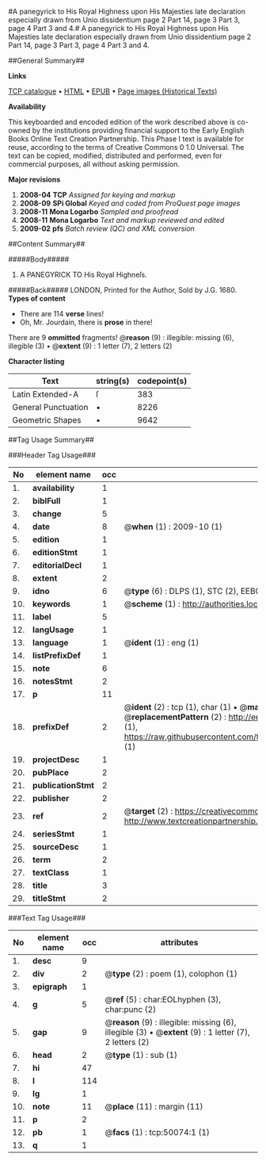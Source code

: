 #A panegyrick to His Royal Highness upon His Majesties late declaration especially drawn from Unio dissidentium page 2 Part 14, page 3 Part 3, page 4 Part 3 and 4.#
A panegyrick to His Royal Highness upon His Majesties late declaration especially drawn from Unio dissidentium page 2 Part 14, page 3 Part 3, page 4 Part 3 and 4.

##General Summary##

**Links**

[TCP catalogue](http://www.ota.ox.ac.uk/tcp/)  • 
[HTML](http://tei.it.ox.ac.uk/tcp/Texts-HTML/free/A55/A55224.html)  • 
[EPUB](http://tei.it.ox.ac.uk/tcp/Texts-EPUB/free/A55/A55224.epub) • 
[Page images (Historical Texts)](https://data.historicaltexts.jisc.ac.uk/view?pubId=eebo-11864542e&pageId=eebo-11864542e-50074-1)

**Availability**

This keyboarded and encoded edition of the
	       work described above is co-owned by the institutions
	       providing financial support to the Early English Books
	       Online Text Creation Partnership. This Phase I text is
	       available for reuse, according to the terms of Creative
	       Commons 0 1.0 Universal. The text can be copied,
	       modified, distributed and performed, even for
	       commercial purposes, all without asking permission.

**Major revisions**

1. __2008-04__ __TCP__ *Assigned for keying and markup*
1. __2008-09__ __SPi Global__ *Keyed and coded from ProQuest page images*
1. __2008-11__ __Mona Logarbo__ *Sampled and proofread*
1. __2008-11__ __Mona Logarbo__ *Text and markup reviewed and edited*
1. __2009-02__ __pfs__ *Batch review (QC) and XML conversion*

##Content Summary##

#####Body#####

1. A PANEGYRICK TO His Royal Highneſs.

#####Back#####
LONDON, Printed for the Author, Sold by J.G. 1680.
**Types of content**

  * There are 114 **verse** lines!
  * Oh, Mr. Jourdain, there is **prose** in there!

There are 9 **ommitted** fragments! 
 @__reason__ (9) : illegible: missing (6), illegible (3)  •  @__extent__ (9) : 1 letter (7), 2 letters (2)

**Character listing**


|Text|string(s)|codepoint(s)|
|---|---|---|
|Latin Extended-A|ſ|383|
|General Punctuation|•|8226|
|Geometric Shapes|▪|9642|

##Tag Usage Summary##

###Header Tag Usage###

|No|element name|occ|attributes|
|---|---|---|---|
|1.|__availability__|1||
|2.|__biblFull__|1||
|3.|__change__|5||
|4.|__date__|8| @__when__ (1) : 2009-10 (1)|
|5.|__edition__|1||
|6.|__editionStmt__|1||
|7.|__editorialDecl__|1||
|8.|__extent__|2||
|9.|__idno__|6| @__type__ (6) : DLPS (1), STC (2), EEBO-CITATION (1), OCLC (1), VID (1)|
|10.|__keywords__|1| @__scheme__ (1) : http://authorities.loc.gov/ (1)|
|11.|__label__|5||
|12.|__langUsage__|1||
|13.|__language__|1| @__ident__ (1) : eng (1)|
|14.|__listPrefixDef__|1||
|15.|__note__|6||
|16.|__notesStmt__|2||
|17.|__p__|11||
|18.|__prefixDef__|2| @__ident__ (2) : tcp (1), char (1)  •  @__matchPattern__ (2) : ([0-9\-]+):([0-9IVX]+) (1), (.+) (1)  •  @__replacementPattern__ (2) : http://eebo.chadwyck.com/downloadtiff?vid=$1&page=$2 (1), https://raw.githubusercontent.com/textcreationpartnership/Texts/master/tcpchars.xml#$1 (1)|
|19.|__projectDesc__|1||
|20.|__pubPlace__|2||
|21.|__publicationStmt__|2||
|22.|__publisher__|2||
|23.|__ref__|2| @__target__ (2) : https://creativecommons.org/publicdomain/zero/1.0/ (1), http://www.textcreationpartnership.org/docs/. (1)|
|24.|__seriesStmt__|1||
|25.|__sourceDesc__|1||
|26.|__term__|2||
|27.|__textClass__|1||
|28.|__title__|3||
|29.|__titleStmt__|2||


###Text Tag Usage###

|No|element name|occ|attributes|
|---|---|---|---|
|1.|__desc__|9||
|2.|__div__|2| @__type__ (2) : poem (1), colophon (1)|
|3.|__epigraph__|1||
|4.|__g__|5| @__ref__ (5) : char:EOLhyphen (3), char:punc (2)|
|5.|__gap__|9| @__reason__ (9) : illegible: missing (6), illegible (3)  •  @__extent__ (9) : 1 letter (7), 2 letters (2)|
|6.|__head__|2| @__type__ (1) : sub (1)|
|7.|__hi__|47||
|8.|__l__|114||
|9.|__lg__|1||
|10.|__note__|11| @__place__ (11) : margin (11)|
|11.|__p__|2||
|12.|__pb__|1| @__facs__ (1) : tcp:50074:1 (1)|
|13.|__q__|1||
